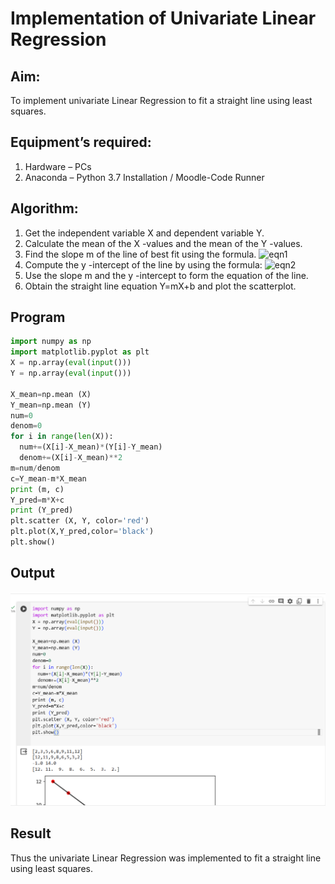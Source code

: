# Implementation of Univariate Linear Regression
## Aim:
To implement univariate Linear Regression to fit a straight line using least squares.
## Equipment’s required:
1.	Hardware – PCs
2.	Anaconda – Python 3.7 Installation / Moodle-Code Runner
## Algorithm:
1.	Get the independent variable X and dependent variable Y.
2.	Calculate the mean of the X -values and the mean of the Y -values.
3.	Find the slope m of the line of best fit using the formula.
 ![eqn1](./eq1.jpg)
4.	Compute the y -intercept of the line by using the formula:
![eqn2](./eq2.jpg)  
5.	Use the slope m and the y -intercept to form the equation of the line.
6.	Obtain the straight line equation Y=mX+b and plot the scatterplot.
## Program
```py
import numpy as np
import matplotlib.pyplot as plt
X = np.array(eval(input()))
Y = np.array(eval(input()))

X_mean=np.mean (X)
Y_mean=np.mean (Y)
num=0
denom=0
for i in range(len(X)):
  num+=(X[i]-X_mean)*(Y[i]-Y_mean)
  denom+=(X[i]-X_mean)**2
m=num/denom
c=Y_mean-m*X_mean
print (m, c)
Y_pred=m*X+c
print (Y_pred)
plt.scatter (X, Y, color='red') 
plt.plot(X,Y_pred,color='black')
plt.show()
```
## Output
![output](./math_ex10.png)

## Result
Thus the univariate Linear Regression was implemented to fit a straight line using least squares.
